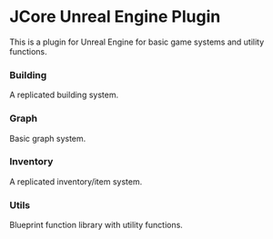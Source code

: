 # JCore Unreal Engine Plugin

This is a plugin for Unreal Engine for basic game systems and utility functions.


### Building
A replicated building system.

### Graph
Basic graph system.

### Inventory
A replicated inventory/item system.

### Utils
Blueprint function library with utility functions.

